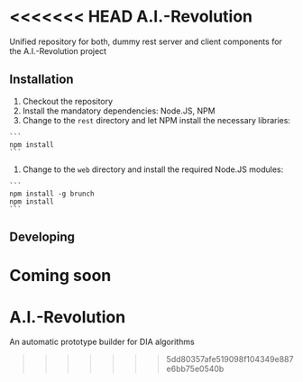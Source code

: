 <<<<<<< HEAD
A.I.-Revolution
===============

Unified repository for both, dummy rest server and client components for the A.I.-Revolution project

Installation
------------

  1. Checkout the repository
  1. Install the mandatory dependencies: Node.JS, NPM
  1. Change to the ``rest`` directory and let NPM install the necessary libraries:

    ```
    npm install
    ```

  1. Change to the ``web`` directory and install the required Node.JS modules:

    ```
    npm install -g brunch
    npm install
    ```

Developing
----------

Coming soon
=======
# A.I.-Revolution

An automatic prototype builder for DIA algorithms 
>>>>>>> 5dd80357afe519098f104349e887e6bb75e0540b
